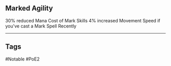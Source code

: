 ## Marked Agility
30% reduced Mana Cost of Mark Skills
4% increased Movement Speed if you've cast a Mark Spell Recently

---
## Tags
#Notable
#PoE2
